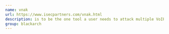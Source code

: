 ```yaml
---
name: vnak
url: https://www.isecpartners.com/vnak.html
description: is to be the one tool a user needs to attack multiple VoIP protocols. URL : https://www.isecpartners.com/vnak.html Groups : blackarch blackarch-voip
group: blackarch
---
```

